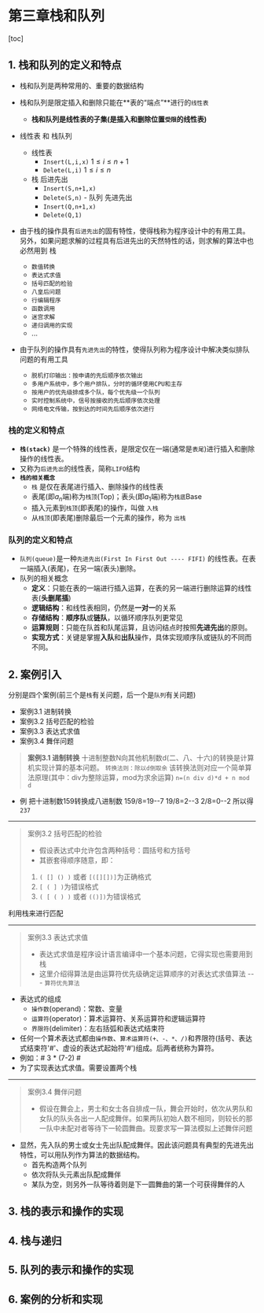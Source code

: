 # 第三章栈和队列

[toc]

## 1. 栈和队列的定义和特点

- 栈和队列是两种常用的、重要的数据结构
- 栈和队列是限定插入和删除只能在**表的“端点”**进行的`线性表`
    - **栈和队列是线性表的子集(是插入和删除位置`受限`的线性表)**

- 线性表 和 栈队列
    - 线性表
        - `Insert(L,i,x)` $1\leq i \leq n+1$
        - `Delete(L,i)` $1\leq i \leq n$
     - 栈 后进先出
        - `Insert(S,n+1,x)`
        - `Delete(S,n)`
      - 队列 先进先出
        - `Insert(Q,n+1,x)`
        - `Delete(Q,1)`


- 由于栈的操作具有`后进先出`的固有特性，使得栈称为程序设计中的有用工具。另外，如果问题求解的过程具有后进先出的天然特性的话，则求解的算法中也必然用到 栈
    - `数值转换`
    - `表达式求值`
    - `括号匹配的检验`
    - `八皇后问题`
    - `行编辑程序`
    - `函数调用`
    - `迷宫求解`
    - `递归调用的实现`
    - ...
    

- 由于队列的操作具有`先进先出`的特性，使得队列称为程序设计中解决类似排队问题的有用工具
    - `脱机打印输出：按申请的先后顺序依次输出`
    - `多用户系统中，多个用户排队，分时的循环使用CPU和主存`
    - `按用户的优先级排成多个队，每个优先级一个队列`
    - `实时控制系统中，信号按接收的先后顺序依次处理`
    - `网络电文传输，按到达的时间先后顺序依次进行`

### 栈的定义和特点

- **`栈(stack)`** 是一个特殊的线性表，是限定仅在一端(通常是`表尾`)进行插入和删除操作的线性表。
- 又称为`后进先出`的线性表，简称`LIFO`结构
- **`栈的相关概念`**
    - `栈` 是仅在表尾进行插入、删除操作的线性表
    - 表尾(即$a_n$端)称为`栈顶`(Top)；表头(即$a_1$端)称为`栈底`Base
    - 插入元素到`栈顶`(即表尾)的操作，叫做 `入栈`
    - 从`栈顶`(即表尾)删除最后一个元素的操作，称为 `出栈`


### 队列的定义和特点

- `队列(queue)`是一种`先进先出(First In First Out ---- FIFI)` 的线性表。在表一端插入(表尾)，在另一端(表头)删除。
- 队列的相关概念
    - **定义**：只能在表的一端进行插入运算，在表的另一端进行删除运算的线性表(**头删尾插**)
    - **逻辑结构**：和线性表相同，仍然是**一对一**的关系
    - **存储结构**：**顺序队**或**链队**，以循环顺序队列更常见
    - **运算规则**：只能在队首和队尾运算，且访问结点时按照**先进先出**的原则。
    - **实现方式**：关键是掌握**入队**和**出队**操作，具体实现顺序队或链队的不同而不同。


## 2. 案例引入

分别是四个案例(前三个是`栈`有关问题，后一个是`队列`有关问题)
- 案例3.1 进制转换
- 案例3.2 括号匹配的检验
- 案例3.3 表达式求值
- 案例3.4 舞伴问题

> **案例3.1 进制转换**
> 十进制整数N向其他机制数d(二、八、十六)的转换是计算机实现计算的基本问题。
`转换法则：除以d倒取余`
该转换法则对应一个简单算法原理(其中：div为整除运算，mod为求余运算)
`n=(n div d)*d + n mod d`

- 例 把十进制数159转换成八进制数
159/8=19--7
19/8=2--3
2/8=0--2
所以得`237`


---

> 案例3.2 括号匹配的检验
> - 假设表达式中允许包含两种括号：圆括号和方括号
> - 其嵌套得顺序随意，即：
> 1. `( [] () )` 或者 `[([][])]`为正确格式
> 2. `[ ( ] )`为错误格式
> 3. `( [ ( ) )` 或者 `(()])`为错误格式

利用栈来进行匹配 

---

> 案例3.3 表达式求值
> - 表达式求值是程序设计语言编译中一个基本问题，它得实现也需要用到栈
> - 这里介绍得算法是由运算符优先级确定运算顺序的对表达式求值算法 --- `算符优先算法`

- 表达式的组成
    - `操作数`(operand)：常数、变量
    - `运算符`(operator)：算术运算符、关系运算符和逻辑运算符
    - `界限符`(delimiter)：左右括弧和表达式结束符
- 任何一个算术表达式都由`操作数`、`算术运算符(+、-、*、/)`和界限符(括号、表达式结束符'#'、虚设的表达式起始符'#')组成。后两者统称为算符。
- 例如：# 3 * (7-2) #
- 为了实现表达式求值。需要设置两个栈

---

> 案例3.4 舞伴问题
> - 假设在舞会上，男士和女士各自排成一队，舞会开始时，依次从男队和女队的队头各出一人配成舞伴。如果两队初始人数不相同，则较长的那一队中未配对者等待下一轮圆舞曲。现要求写一算法模拟上述舞伴问题

- 显然，先入队的男士或女士先出队配成舞伴。因此该问题具有典型的先进先出特性，可以用队列作为算法的数据结构。
    - 首先构造两个队列
    - 依次将队头元素出队配成舞伴
    - 某队为空，则另外一队等待着则是下一圆舞曲的第一个可获得舞伴的人


## 3. 栈的表示和操作的实现

## 4. 栈与递归

## 5. 队列的表示和操作的实现

## 6. 案例的分析和实现

